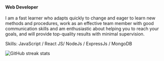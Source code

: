 #### Web Developer
I am a fast learner who adapts quickly to change and eager to learn new methods and procedures, work as an effective team member with good communication skills and am enthusiastic about helping you to reach your goals, and will provide top-quality results with minimal supervision.

Skills: JavaScript / React JS/ NodeJs / ExpressJs / MongoDB

![GitHub streak stats](https://github-readme-streak-stats.herokuapp.com/?user=RHShoumik) 



